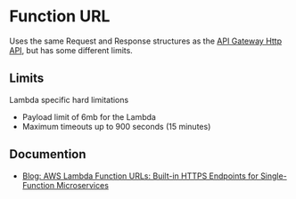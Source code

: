 # Function URL

Uses the same Request and Response structures as the [API Gateway Http API](./http-api.md), but has some different limits.

## Limits

Lambda specific hard limitations

- Payload limit of 6mb for the Lambda
- Maximum timeouts up to 900 seconds (15 minutes)

## Documention

- [Blog: AWS Lambda Function URLs: Built-in HTTPS Endpoints for Single-Function Microservices](https://aws.amazon.com/blogs/aws/announcing-aws-lambda-function-urls-built-in-https-endpoints-for-single-function-microservices/)
